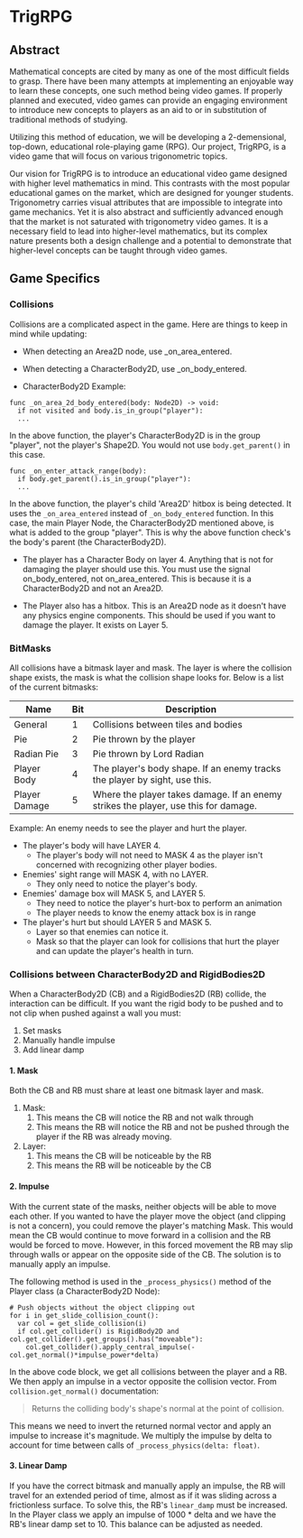 # TrigRPG

## Abstract

Mathematical concepts are cited by many as one of the most difficult fields to grasp. 
There have been many attempts at implementing an enjoyable way to learn these concepts,
one such method being video games. If properly planned and executed, video games
can provide an engaging environment to introduce new concepts to players as an aid
to or in substitution of traditional methods of studying. 

Utilizing this method of education, we will be developing a 2-demensional, top-down,
educational role-playing game (RPG). Our project, TrigRPG, is a video game that will
focus on various trigonometric topics.

Our vision for TrigRPG is to introduce an educational video game designed with
higher level mathematics in mind. This contrasts with the most popular educational
games on the market, which are designed for younger students. Trigonometry carries
visual attributes that are impossible to integrate into game mechanics. Yet it is
also abstract and sufficiently advanced enough that the market is not saturated with
trigonometry video games. It is a necessary field to lead into higher-level mathematics,
but its complex nature presents both a design challenge and a potential to demonstrate
that higher-level concepts can be taught through video games.

## Game Specifics

### Collisions 

Collisions are a complicated aspect in the game. Here are things to keep in mind
while updating:

* When detecting an Area2D node, use _on_area_entered.

* When detecting a CharacterBody2D, use _on_body_entered. 

* CharacterBody2D Example: 
```gdscript
func _on_area_2d_body_entered(body: Node2D) -> void:
  if not visited and body.is_in_group("player"):
  ...
```
In the above function, the player's CharacterBody2D is in the group "player", 
not the player's Shape2D. You would not use `body.get_parent()` in this case.

```gdscript
func _on_enter_attack_range(body): 
  if body.get_parent().is_in_group("player"):
  ...
```

In the above function, the player's child 'Area2D' hitbox is being detected. It uses the
`_on_area_entered` instead of `_on_body_entered` function. In this case, the main Player
Node, the CharacterBody2D mentioned above, is what is added to the group "player". This is 
why the above function check's the body's parent (the CharacterBody2D). 


* The player has a Character Body on layer 4. Anything that is not for damaging 
the player should use this. You must use the signal on_body_entered, not on_area_entered.
This is because it is a CharacterBody2D and not an Area2D. 

* The Player also has a hitbox. This is an Area2D node as it doesn't have any physics engine
components. This should be used if you want to damage the player. It exists on Layer 5.

### BitMasks

All collisions have a bitmask layer and mask. The layer is where the collision shape exists,
the mask is what the collision shape looks for. Below is a list of the current bitmasks:

| Name          | Bit | Description                                                                          |
|---------------|-----|--------------------------------------------------------------------------------------|
| General       | 1   | Collisions between tiles and bodies                                                  |
| Pie           | 2   | Pie thrown by the player                                                             |
| Radian Pie    | 3   | Pie thrown by Lord Radian                                                            |
| Player Body   | 4   | The player's body shape. If an enemy tracks the player by sight, use this.           |
| Player Damage | 5   | Where the player takes damage.  If an enemy strikes the player, use this for damage. |

Example: An enemy needs to see the player and hurt the player. 

* The player's body will have LAYER 4. 
	* The player's body will not need to MASK 4 as the player isn't concerned with recognizing other player 
	bodies. 
* Enemies' sight range will MASK 4, with no LAYER.
	* They only need to notice the player's body.
* Enemies' damage box will MASK 5, and LAYER 5. 
	* They need to notice the player's hurt-box to perform an animation
	* The player needs to know the enemy attack box is in range 
* The player's hurt but should LAYER 5 and MASK 5. 
	* Layer so that enemies can notice it.
	* Mask so that the player can look for collisions that hurt the player and 
	can update the player's health in turn. 
 
### Collisions between CharacterBody2D and RigidBodies2D

When a CharacterBody2D (CB) and a RigidBodies2D (RB) collide, the interaction can be difficult. If you want the rigid body to be
pushed and to not clip when pushed against a wall you must:

1. Set masks
2. Manually handle impulse
3. Add linear damp

#### 1. Mask

Both the CB and RB must share at least one bitmask layer and mask.
1. Mask:
   1. This means the CB will notice the RB and not walk through
   2. This means the RB will notice the RB and not be pushed through the player if the RB was already moving.
2. Layer:
   1. This means the CB will be noticeable by the RB
   2. This means the RB will be noticeable by the CB

#### 2. Impulse

With the current state of the masks, neither objects will be able to move each other. If you wanted to have the player
move the object (and clipping is not a concern), you could remove the player's matching Mask. This would mean the CB
would continue to move forward in a collision and the RB would be forced to move. However, in this forced movement the 
RB may slip through walls or appear on the opposite side of the CB. The solution is to manually apply an impulse. 

The following method is used in the `_process_physics()` method of the Player class (a CharacterBody2D Node):

```gdscript
# Push objects without the object clipping out
for i in get_slide_collision_count():
  var col = get_slide_collision(i)
  if col.get_collider() is RigidBody2D and col.get_collider().get_groups().has("moveable"):
    col.get_collider().apply_central_impulse(-col.get_normal()*impulse_power*delta)
```
In the above code block, we get all collisions between the player and a RB. We then apply an impulse in a vector opposite
the collision vector. From `collision.get_normal()` documentation: 

> Returns the colliding body's shape's normal at the point of collision.

This means we need to invert the returned normal vector and apply an impulse to increase it's magnitude. We multiply 
the impulse by delta to account for time between calls of `_process_physics(delta: float)`.  

#### 3. Linear Damp

If you have the correct bitmask and manually apply an impulse, the RB will travel for an extended period of time, almost 
as if it was sliding across a frictionless surface. To solve this, the RB's `linear_damp` must be increased. In the Player
class we apply an impulse of 1000 * delta and we have the RB's linear damp set to 10. This balance can be adjusted as needed.   